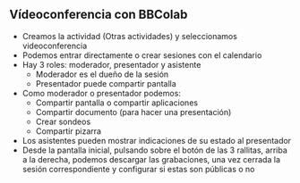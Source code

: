 ## Vídeoconferencia con BBColab

* Creamos la actividad (Otras actividades) y seleccionamos videoconferencia
* Podemos entrar directamente o crear sesiones con el calendario
* Hay 3 roles: moderador, presentador y asistente
    * Moderador es el dueño de la sesión
    * Presentador puede compartir pantalla
* Como moderador o presentador podemos:
    * Compartir pantalla o compartir aplicaciones
    * Compartir documento (para hacer una presentación)
    * Crear sondeos
    * Compartir pizarra
* Los asistentes pueden mostrar indicaciones de su estado al presentador
* Desde la pantalla inicial, pulsando sobre el botón de las 3 rallitas, arriba a la derecha, podemos descargar las grabaciones, una vez cerrada la sesión correspondiente y configurar si estas son públicas o no